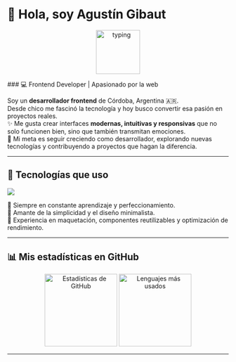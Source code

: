 # 👋 Hola, soy Agustín Gibaut  
<p align="center">
  <img src="https://media.giphy.com/media/hvRJCLFzcasrR4ia7z/giphy.gif" width="100" alt="typing" />
</p>
### 💻 Frontend Developer | Apasionado por la web  

Soy un **desarrollador frontend** de Córdoba, Argentina 🇦🇷.  
Desde chico me fascinó la tecnología y hoy busco convertir esa pasión en proyectos reales.  
✨ Me gusta crear interfaces **modernas, intuitivas y responsivas** que no solo funcionen bien, sino que también transmitan emociones.  
🚀 Mi meta es seguir creciendo como desarrollador, explorando nuevas tecnologías y contribuyendo a proyectos que hagan la diferencia.  

---

## 🚀 Tecnologías que uso  
<p align="left">
  <img src="https://skillicons.dev/icons?i=html,css,js,react,bootstrap,tailwind,nodejs,git,github,vscode" />
</p>

🔹 Siempre en constante aprendizaje y perfeccionamiento.  
🔹 Amante de la simplicidad y el diseño minimalista.  
🔹 Experiencia en maquetación, componentes reutilizables y optimización de rendimiento.  

---

## 📊 Mis estadísticas en GitHub  
<p align="center">
  <img src="https://github-readme-stats.vercel.app/api?username=AgustinGIbaut&show_icons=true&theme=tokyonight&hide_border=true" alt="Estadísticas de GitHub" height="165"/>
  <img src="https://github-readme-stats.vercel.app/api/top-langs/?username=AgustinGIbaut&layout=compact&theme=tokyonight&hide_border=true" alt="Lenguajes más usados" height="165"/>
</p>

---
